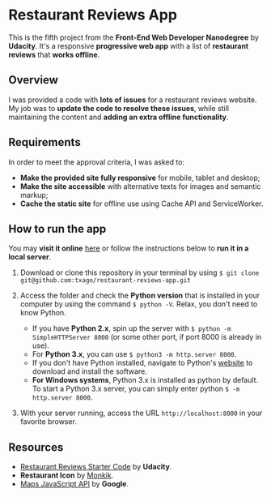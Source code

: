 # Restaurant Reviews App
This is the fifth project from the **Front-End Web Developer Nanodegree** by **Udacity**. It's a responsive **progressive web app** with a list of **restaurant reviews** that **works offline**.

## Overview
I was provided a code with **lots of issues** for a restaurant reviews website. My job was to **update the code to resolve these issues**, while still maintaining the content and **adding an extra offline functionality**.

## Requirements
In order to meet the approval criteria, I was asked to:
- **Make the provided site fully responsive** for mobile, tablet and desktop;
- **Make the site accessible** with alternative texts for images and semantic markup;
- **Cache the static site** for offline use using Cache API and ServiceWorker.

## How to run the app
You may **visit it online** [here](https://txago.github.io/restaurant-reviews-app/) or follow the instructions below to **run it in a local server**.

1. Download or clone this repository in your terminal by using `$ git clone git@github.com:txago/restaurant-reviews-app.git`

2. Access the folder and check the **Python version** that is installed in your computer by using the command `$ python -V`. Relax, you don't need to know Python.
   - If you have **Python 2.x**, spin up the server with `$ python -m SimpleHTTPServer 8000` (or some other port, if port 8000 is already in use).
   - For **Python 3.x**, you can use `$ python3 -m http.server 8000`.
   - If you don't have Python installed, navigate to Python's [website](https://www.python.org/) to download and install the software.
   - **For Windows systems**, Python 3.x is installed as python by default. To start a Python 3.x server, you can simply enter python `$ -m http.server 8000`.

3. With your server running, access the URL `http://localhost:8000` in your favorite browser.

## Resources
- [Restaurant Reviews Starter Code](https://github.com/udacity/mws-restaurant-stage-1) by **Udacity**.
- **Restaurant Icon** by [Monkik](https://thenounproject.com/kukkik_jung/).
- [Maps JavaScript API](https://cloud.google.com/maps-platform/) by **Google**.
